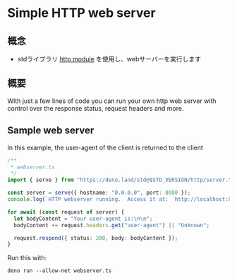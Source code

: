 # Simple HTTP web server

<!-- ## Concepts -->
## 概念

<!--
- Use the std library [http module](https://deno.land/std@$STD_VERSION/http) to
  run your own web server
-->
- stdライブラリ [http module](https://deno.land/std@$STD_VERSION/http) を使用し、webサーバーを実行します

<!-- ## Overview -->
## 概要

With just a few lines of code you can run your own http web server with control
over the response status, request headers and more.

## Sample web server

In this example, the user-agent of the client is returned to the client

```typescript
/** 
 * webserver.ts 
 */
import { serve } from "https://deno.land/std@$STD_VERSION/http/server.ts";

const server = serve({ hostname: "0.0.0.0", port: 8080 });
console.log(`HTTP webserver running.  Access it at:  http://localhost:8080/`);

for await (const request of server) {
  let bodyContent = "Your user-agent is:\n\n";
  bodyContent += request.headers.get("user-agent") || "Unknown";

  request.respond({ status: 200, body: bodyContent });
}
```

Run this with:

```shell
deno run --allow-net webserver.ts
```
